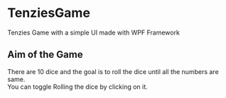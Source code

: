 # TenziesGame

Tenzies Game with a simple UI made with WPF Framework

## Aim of the Game

There are 10 dice and the goal is to roll the dice until all the numbers are same.\
You can toggle Rolling the dice by clicking on it.


